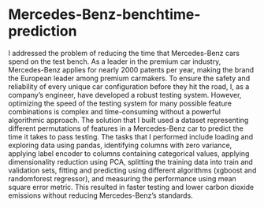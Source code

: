 # Mercedes-Benz-benchtime-prediction

I addressed the problem of reducing the time that Mercedes-Benz cars spend on the test bench. As a leader in the premium car industry, Mercedes-Benz applies for nearly 2000 patents per year, making the brand the European leader among premium carmakers. To ensure the safety and reliability of every unique car configuration before they hit the road, I, as a company’s engineer, have developed a robust testing system. However, optimizing the speed of the testing system for many possible feature combinations is complex and time-consuming without a powerful algorithmic approach. The solution that I built used a dataset representing different permutations of features in a Mercedes-Benz car to predict the time it takes to pass testing. The tasks that I performed include loading and exploring data using pandas, identifying columns with zero variance, applying label encoder to columns containing categorical values, applying dimensionality reduction using PCA, splitting the training data into train and validation sets, fitting and predicting using different algorithms (xgboost and randomforest regressor), and measuring the performance using mean square error metric. This resulted in faster testing and lower carbon dioxide emissions without reducing Mercedes-Benz’s standards.
